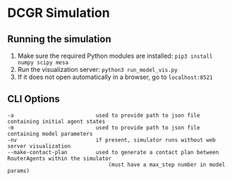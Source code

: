 # DCGR Simulation

## Running the simulation
1. Make sure the required Python modules are installed: `pip3 install numpy scipy mesa`
2. Run the visualization server: `python3 run_model_vis.py`
3. If it does not open automatically in a browser, go to `localhost:8521`

## CLI Options

```
-a                          used to provide path to json file containing initial agent states
-m                          used to provide path to json file containing model parameters
-nv                         if present, simulator runs without web server visualization
--make-contact-plan         used to generate a contact plan between RouterAgents within the simulator
                                (must have a max_step number in model params)
```